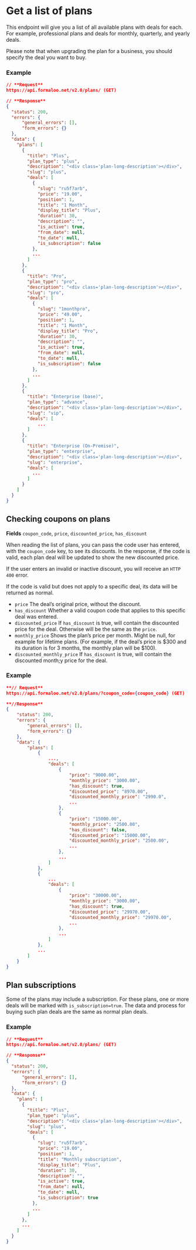 
# Get a list of plans

This endpoint will give you a list of all available plans with deals for each. For example, professional plans and deals for monthly, quarterly, and yearly deals.

Please note that when upgrading the plan for a business, you should specify the deal you want to buy.

### Example

```json
// **Request**
https://api.formaloo.net/v2.0/plans/ (GET)

// **Response**
{
  "status": 200,
  "errors": { 
      "general_errors": [], 
      "form_errors": {} 
  },
  "data": {
    "plans": [
      {
        "title": "Plus",
        "plan_type": "plus",
        "description": "<div class='plan-long-description'></div>",
        "slug": "plus",
        "deals": [
          {
            "slug": "ru5f7arb",
            "price": "19.00",
            "position": 1,
            "title": "1 Month",
            "display_title": "Plus",
            "duration": 30,
            "description": "",
            "is_active": true,
            "from_date": null,
            "to_date": null,
            "is_subscription": false
          },
          ...
        ]
      },
      {
        "title": "Pro",
        "plan_type": "pro",
        "description": "<div class='plan-long-description'></div>",
        "slug": "pro",
        "deals": [
          {
            "slug": "1monthpro",
            "price": "49.00",
            "position": 1,
            "title": "1 Month",
            "display_title": "Pro",
            "duration": 30,
            "description": "",
            "is_active": true,
            "from_date": null,
            "to_date": null,
            "is_subscription": false
          },
          ...
        ]
      },
      {
        "title": "Enterprise (base)",
        "plan_type": "advance",
        "description": "<div class='plan-long-description'></div>",
        "slug": "vip",
        "deals": [
            ...
        ]
      },
      {
        "title": "Enterprise (On-Premise)",
        "plan_type": "enterprise",
        "description": "<div class='plan-long-description'></div>",
        "slug": "enterprise",
        "deals": [
          ...
        ]
      }
    ]
  }
}
```

## Checking coupons on plans

**Fields** `coupon_code`, `price`, `discounted_price`, `has_discount`

When reading the list of plans, you can pass the code user has entered, with the `coupon_code` key, to see its discounts. In the response, if the code is valid, each plan deal will be updated to show the new discounted price.

If the user enters an invalid or inactive discount, you will receive an `HTTP 400` error.

If the code is valid but does not apply to a specific deal, its data will be returned as normal.

- `price` The deal’s original price, without the discount.
- `has_discount` Whether a valid coupon code that applies to this specific deal was entered.
- `discounted_price` If `has_discount` is true, will contain the discounted price for the deal. Otherwise will be the same as the `price`.
- `monthly_price` Shows the plan’s price per month. Might be null, for example for lifetime plans. (For example, if the deal’s price is $300 and its duration is for 3 months, the monthly plan will be $100).
- `discounted_monthly_price` If `has_discount` is true, will contain the discounted month;y price for the deal.

### Example

```json
**// Request**
https://api.formaloo.net/v2.0/plans/?coupon_code={coupon_code} (GET)

**//Response**
{
    "status": 200,
    "errors": {
        "general_errors": [],
        "form_errors": {}
    },
    "data": {
        "plans": [
            {
                ...,
                "deals": [
                    {
                        "price": "9000.00",
                        "monthly_price": "3000.00",
                        "has_discount": true,
                        "discounted_price": "8970.00",
                        "discounted_monthly_price": "2990.0",
                        ...
                    },
                    {
                        "price": "15000.00",
                        "monthly_price": "2500.00",
                        "has_discount": false,
                        "discounted_price": "15000.00",
                        "discounted_monthly_price": "2500.00",
                        ...
                    },
                    ...
                ]
            },
            {
                ...
                "deals": [
                    {
                        "price": "30000.00",
                        "monthly_price": "3000.00",
                        "has_discount": true,
                        "discounted_price": "29970.00",
                        "discounted_monthly_price": "29970.00",
                        ...
                    },
                    ...
                ]
            },
            ...
        ]
    }
}
```

## Plan subscriptions

Some of the plans may include a subscription. For these plans, one or more deals will be marked with `is_subscription=true`. The data and process for buying such plan deals are the same as normal plan deals.

### Example

```json
// **Request**
https://api.formaloo.net/v2.0/plans/ (GET)

// **Response**
{
  "status": 200,
  "errors": { 
      "general_errors": [], 
      "form_errors": {} 
  },
  "data": {
    "plans": [
      {
        "title": "Plus",
        "plan_type": "plus",
        "description": "<div class='plan-long-description'></div>",
        "slug": "plus",
        "deals": [
          {
            "slug": "ru5f7arb",
            "price": "19.00",
            "position": 1,
            "title": "Monthly subscription",
            "display_title": "Plus",
            "duration": 30,
            "description": "",
            "is_active": true,
            "from_date": null,
            "to_date": null,
            "is_subscription": true
          },
          ...
        ]
      },
      ...
    ]
  }
}
```

